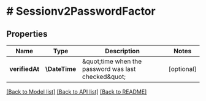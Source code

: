 # # Sessionv2PasswordFactor

## Properties

Name | Type | Description | Notes
------------ | ------------- | ------------- | -------------
**verifiedAt** | **\DateTime** | \&quot;time when the password was last checked\&quot; | [optional]

[[Back to Model list]](../../README.md#models) [[Back to API list]](../../README.md#endpoints) [[Back to README]](../../README.md)
